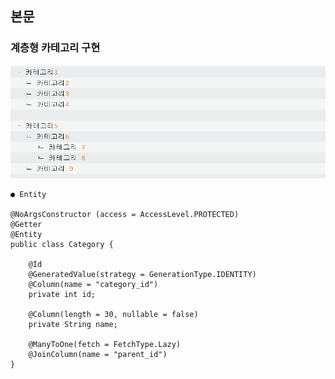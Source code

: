 ## 본문

### 계층형 카테고리 구현

![category_ex](../img/category_ex.png)

    ● Entity

    @NoArgsConstructor (access = AccessLevel.PROTECTED)
    @Getter
    @Entity
    public class Category {

        @Id
        @GeneratedValue(strategy = GenerationType.IDENTITY)
        @Column(name = "category_id")
        private int id;

        @Column(length = 30, nullable = false)
        private String name;

        @ManyToOne(fetch = FetchType.Lazy)
        @JoinColumn(name = "parent_id")
    }
